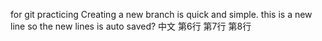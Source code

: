 for git practicing
Creating a new branch is quick and simple.
this is a new line
so the new lines is auto saved?
中文
第6行
第7行
第8行
